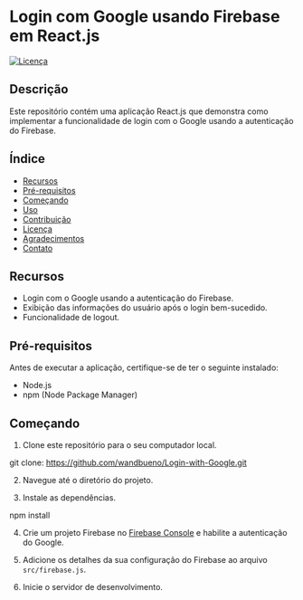 # Login com Google usando Firebase em React.js

[![Licença](https://img.shields.io/badge/Licença-MIT-blue.svg)](https://opensource.org/licenses/MIT)

## Descrição

Este repositório contém uma aplicação React.js que demonstra como implementar a funcionalidade de login com o Google usando a autenticação do Firebase.

## Índice

- [Recursos](#recursos)
- [Pré-requisitos](#pré-requisitos)
- [Começando](#começando)
- [Uso](#uso)
- [Contribuição](#contribuição)
- [Licença](#licença)
- [Agradecimentos](#agradecimentos)
- [Contato](#contato)

## Recursos

- Login com o Google usando a autenticação do Firebase.
- Exibição das informações do usuário após o login bem-sucedido.
- Funcionalidade de logout.

## Pré-requisitos

Antes de executar a aplicação, certifique-se de ter o seguinte instalado:

- Node.js
- npm (Node Package Manager)

## Começando

1. Clone este repositório para o seu computador local.

git clone: https://github.com/wandbueno/Login-with-Google.git


2. Navegue até o diretório do projeto.

3. Instale as dependências.

npm install

4. Crie um projeto Firebase no [Firebase Console](https://console.firebase.google.com/) e habilite a autenticação do Google.

5. Adicione os detalhes da sua configuração do Firebase ao arquivo `src/firebase.js`.

6. Inicie o servidor de desenvolvimento.


